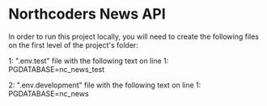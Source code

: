 # Northcoders News API

In order to run this project locally, you will need to create the following files on the first level of the project's folder:

1: ".env.test" file with the following text on line 1: PGDATABASE=nc_news_test

2: ".env.development" file with the following text on line 1: PGDATABASE=nc_news